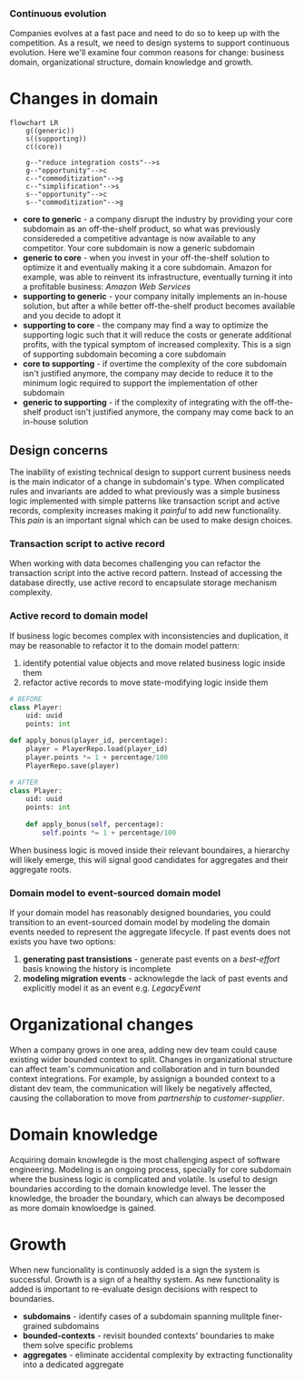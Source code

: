 ### Continuous evolution    

Companies evolves at a fast pace and need to do so to keep up with the competition. As a result, we need to design systems to support continuous evolution. Here we'll examine four common reasons for change: business domain, organizational structure, domain knowledge and growth.  

# Changes in domain  

```mermaid
flowchart LR
    g((generic))
    s((supporting))
    c((core))

    g--"reduce integration costs"-->s
    g--"opportunity"-->c
    c--"commoditization"-->g
    c--"simplification"-->s
    s--"opportunity"-->c
    s--"commoditization"-->g
```

* **core to generic** - a company disrupt the industry by providing your core subdomain as an off-the-shelf product, so what was previously considereded a competitive advantage is now available to any competitor. Your core subdomain is now a generic subdomain
* **generic to core** - when you invest in your off-the-shelf solution to optimize it and eventually making it a core subdomain. Amazon for example, was able to reinvent its infrastructure, eventually turning it into a profitable business: *Amazon Web Services*
* **supporting to generic** - your company initally implements an in-house solution, but after a while better off-the-shelf product becomes available and you decide to adopt it
* **supporting to core** - the company may find a way to optimize the supporting logic such that it will reduce the costs or generate additional profits, with the typical symptom of increased complexity. This is a sign of supporting subdomain becoming a core subdomain
* **core to supporting** - if overtime the complexity of the core subdomain isn't justified anymore, the company may decide to reduce it to the minimum logic required to support the implementation of other subdomain
* **generic to supporting** - if the complexity of integrating with the off-the-shelf product isn't justified anymore, the company may come back to an in-house solution

## Design concerns  

The inability of existing technical design to support current business needs is the main indicator of a change in subdomain's type. When complicated rules and invariants are added to what previously was a simple business logic implemented with simple patterns like transaction script and active records, complexity increases making it *painful* to add new functionality. This *pain* is an important signal which can be used to make design choices.  

### Transaction script to active record  

When working with data becomes challenging you can refactor the transaction script into the active record pattern. Instead of accessing the database directly, use active record to encapsulate storage mechanism complexity.  

### Active record to domain model  

If business logic becomes complex with inconsistencies and duplication, it may be reasonable to refactor it to the domain model pattern:

1. identify potential value objects and move related business logic inside them
2. refactor active records to move state-modifying logic inside them

```python
# BEFORE
class Player:
    uid: uuid
    points: int

def apply_bonus(player_id, percentage):
    player = PlayerRepo.load(player_id)
    player.points *= 1 + percentage/100
    PlayerRepo.save(player)

# AFTER
class Player:
    uid: uuid
    points: int
    
    def apply_bonus(self, percentage):
        self.points *= 1 + percentage/100
```

When business logic is moved inside their relevant boundaires, a hierarchy will likely emerge, this will signal good candidates for aggregates and their aggregate roots.  

### Domain model to event-sourced domain model  

If your domain model has reasonably designed boundaries, you could transition to an event-sourced domain model by modeling the domain events needed to represent the aggregate lifecycle. If past events does not exists you have two options:  

1. **generating past transistions** - generate past events on a *best-effort* basis knowing the history is incomplete
2. **modeling migration events** - acknowlegde the lack of past events and explicitly model it as an event e.g. *LegacyEvent*

# Organizational changes  

When a company grows in one area, adding new dev team could cause existing wider bounded context to split. Changes in organizational structure can affect team's communication and collaboration and in turn bounded context integrations. For example, by assignign a bounded context to a distant dev team, the communication will likely be negatively affected, causing the collaboration to move from *partnership* to *customer-supplier*.  

# Domain knowledge  

Acquiring domain knowlegde is the most challenging aspect of software engineering. Modeling is an ongoing process, specially for core subdomain where the business logic is complicated and volatile. Is useful to design boundaries according to the domain knowledge level. The lesser the knowledge, the broader the boundary, which can always be decomposed as more domain knowloedge is gained.  

# Growth  

When new funcionality is continuosly added is a sign the system is successful. Growth is a sign of a healthy system. As new functionality is added is important to re-evaluate design decisions with respect to boundaries.  

* **subdomains** - identify cases of a subdomain spanning mulitple finer-grained subdomains
* **bounded-contexts** - revisit bounded contexts' boundaries to make them solve specific problems
* **aggregates** - eliminate accidental complexity by extracting functionality into a dedicated aggregate

